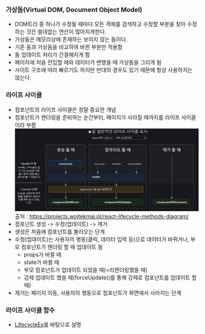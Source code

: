### 가상돔(Virtual DOM, Document Object Model)
- DOM트리 중 하나가 수정될 때마다 모든 객체를 검색하고 수정할 부분을 찾아 수정하는 것은 쓸데없는 연산이 많아지게한다.
- 가상돔은 메모리상에 존재하는 보이지 않는 돔이다.
- 기존 돔과 가상돔을 비교하여 바뀐 부분만 적용함
- 돔 업데이트 처리가 간결해지게 함
- 페이지에 처음 진입할 때와 데이터가 변했을 때 가상돔을 그리게 됨
- 사이트 구조에 따라 빠르기도 하지만 반대의 경우도 있기 때문에 항상 사용하지는 않는다.

### 라이프 사이클
- 컴포넌트의 라이프 사이클은 정말 중요한 개념
- 컴포넌트가 렌더링을 준비하는 순간부터, 페이지가 사라질 때까지를 라이프 사이클이라 부름
![life_cycle](../image/life_cycle.png)
        출처 : https://projects.wojtekmaj.pl/react-lifecycle-methods-diagram/
- 컴포넌트 생성 -> 수정(업데이트) -> 제거
- 생성은 처음에 컴포넌트를 불러오는 단계
- 수정(업데이트)는 사용자의 행동(클릭, 데이터 입력 등)으로 데이터가 바뀌거나, 부모 컴포넌트가 렌더링 할 때 업데이트 됨
    - props가 바뀔 때
    - state가 바뀔 때
    - 부모 컴포넌트가 업데이트 되었을 때(=리렌더링했을 때)
    - 강제 업데이트 했을 때(forceUpdate()를 통해 강제로 컴포넌트를 업데이트 할 때)
- 제거는 페이지 이동, 사용자의 행동으로 컴포넌트가 화면에서 사라지는 단계

### 라이프 사이클 함수
- [LifecycleEx](#../lifecycle/src/LifecycleEx.js)를 바탕으로 설명